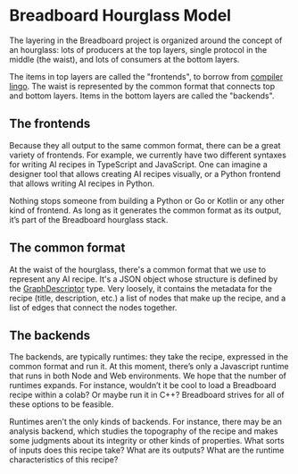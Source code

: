 # Breadboard Hourglass Model

The layering in the Breadboard project is organized around the concept of an hourglass: lots of producers at the top layers, single protocol in the middle (the waist), and lots of consumers at the bottom layers.

The items in top layers are called the "frontends", to borrow from [compiler lingo](https://en.wikipedia.org/wiki/Compiler#Front_end). The waist is represented by the common format that connects top and bottom layers. Items in the bottom layers are called the "backends".

## The frontends

Because they all output to the same common format, there can be a great variety of frontends. For example, we currently have two different syntaxes for writing AI recipes in TypeScript and JavaScript. One can imagine a designer tool that allows creating AI recipes visually, or a Python frontend that allows writing AI recipes in Python.

Nothing stops someone from building a Python or Go or Kotlin or any other kind of frontend. As long as it generates the common format as its output, it’s part of the Breadboard hourglass stack.

## The common format

At the waist of the hourglass, there's a common format that we use to represent any AI recipe. It's a JSON object whose structure is defined by the [GraphDescriptor](https://github.com/breadboard-ai/breadboard/blob/fba76cfcdf90699bb81c41f0136aedce14e1ee1d/packages/breadboard/src/types.ts) type. Very loosely, it contains the metadata for the recipe (title, description, etc.) a list of nodes that make up the recipe, and a list of edges that connect the nodes together.

## The backends

The backends, are typically runtimes: they take the recipe, expressed in the common format and run it. At this moment, there’s only a Javascript runtime that runs in both Node and Web environments. We hope that the number of runtimes expands. For instance, wouldn’t it be cool to load a Breadboard recipe within a colab? Or maybe run it in C++? Breadboard strives for all of these options to be feasible.

Runtimes aren’t the only kinds of backends. For instance, there may be an analysis backend, which studies the topography of the recipe and makes some judgments about its integrity or other kinds of properties. What sorts of inputs does this recipe take? What are its outputs? What are the runtime characteristics of this recipe?
